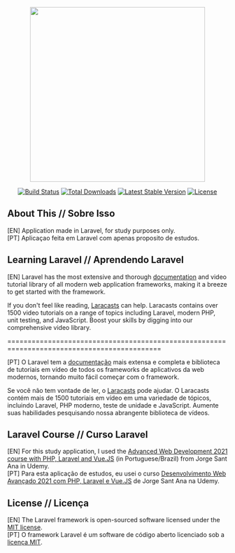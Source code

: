 <p align="center"><a href="https://laravel.com" target="_blank"><img src="https://raw.githubusercontent.com/laravel/art/master/logo-lockup/5%20SVG/2%20CMYK/1%20Full%20Color/laravel-logolockup-cmyk-red.svg" width="400"></a></p>

<p align="center">
<a href="https://travis-ci.org/laravel/framework"><img src="https://travis-ci.org/laravel/framework.svg" alt="Build Status"></a>
<a href="https://packagist.org/packages/laravel/framework"><img src="https://poser.pugx.org/laravel/framework/d/total.svg" alt="Total Downloads"></a>
<a href="https://packagist.org/packages/laravel/framework"><img src="https://poser.pugx.org/laravel/framework/v/stable.svg" alt="Latest Stable Version"></a>
<a href="https://packagist.org/packages/laravel/framework"><img src="https://poser.pugx.org/laravel/framework/license.svg" alt="License"></a>
</p>

## About This // Sobre Isso 

[EN] Application made in Laravel, for study purposes only. <br>
[PT] Aplicaçao feita em Laravel com apenas proposito de estudos.

## Learning Laravel // Aprendendo Laravel

[EN] Laravel has the most extensive and thorough [documentation](https://laravel.com/docs) and video tutorial library of all modern web application frameworks, making it a breeze to get started with the framework.

If you don't feel like reading, [Laracasts](https://laracasts.com) can help. Laracasts contains over 1500 video tutorials on a range of topics including Laravel, modern PHP, unit testing, and JavaScript. Boost your skills by digging into our comprehensive video library.

============================================================================================

[PT]  O Laravel tem a [documentação](https://laravel.com/docs) mais extensa e completa e biblioteca de tutoriais em vídeo de todos os frameworks de aplicativos da web modernos, tornando muito fácil começar com o framework.

Se você não tem vontade de ler, o [Laracasts](https://laracasts.com) pode ajudar. O Laracasts contém mais de 1500 tutoriais em vídeo em uma variedade de tópicos, incluindo Laravel, PHP moderno, teste de unidade e JavaScript. Aumente suas habilidades pesquisando nossa abrangente biblioteca de vídeos.


## Laravel Course // Curso Laravel

[EN] For this study application, I used the [Advanced Web Development 2021 course with PHP, Laravel and Vue.JS](https://www.udemy.com/share/103PLqAkoacVlWTXg=/) (in Portuguese/Brazil) from Jorge Sant Ana in Udemy. <br>
[PT] Para esta aplicação de estudos, eu usei o curso [Desenvolvimento Web Avançado 2021 com PHP, Laravel e Vue.JS](https://www.udemy.com/share/103PLqAkoacVlWTXg=/) de Jorge Sant Ana na Udemy.


## License // Licença

[EN] The Laravel framework is open-sourced software licensed under the [MIT license](https://opensource.org/licenses/MIT). <br>
[PT] O framework Laravel é um software de código aberto licenciado sob a [licença MIT](https://opensource.org/licenses/MIT). 
